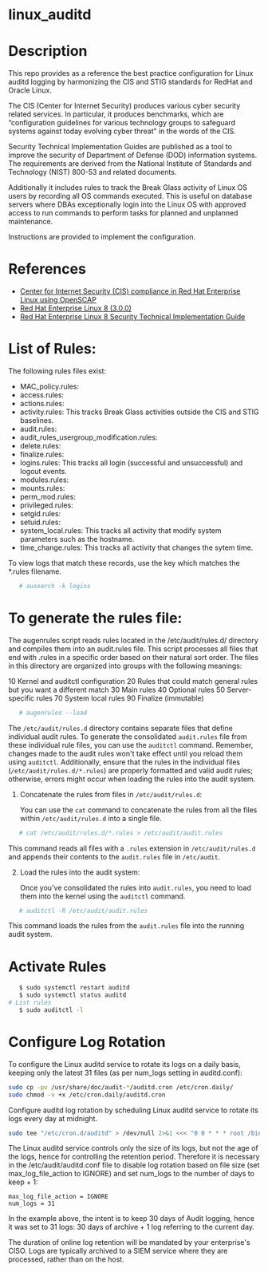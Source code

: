 # linux_auditd

Description
===========
This repo provides as a reference the best practice configuration for Linux auditd logging by harmonizing the CIS and STIG standards for RedHat and Oracle Linux.

The CIS (Center for Internet Security) produces various cyber security related services. In particular, it produces benchmarks, which are “configuration guidelines for various technology groups to safeguard systems against today evolving cyber threat" in the words of the CIS.

Security Technical Implementation Guides are published as a tool to improve the security of Department of Defense (DOD) information systems. The requirements are derived from the National Institute of Standards and Technology (NIST) 800-53 and related documents.

Additionally it includes rules to track the Break Glass activity of Linux OS users by recording all OS commands executed. This is useful on database servers where DBAs exceptionally login into the Linux OS with approved access to run commands to perform tasks for planned and unplanned maintenance.

Instructions are provided to implement the configuration.

References
==========
* [Center for Internet Security (CIS) compliance in Red Hat Enterprise Linux using OpenSCAP](https://www.redhat.com/en/blog/center-internet-security-cis-compliance-red-hat-enterprise-linux-using-openscap)
* [Red Hat Enterprise Linux 8 (3.0.0)](https://www.cisecurity.org/benchmark/red_hat_linux)
* [Red Hat Enterprise Linux 8 Security Technical Implementation Guide](https://www.stigviewer.com/stig/red_hat_enterprise_linux_8/2023-09-11/MAC-1_Classified/)

List of Rules:
===========================
The following rules files exist:
* MAC_policy.rules:
* access.rules:
* actions.rules:
* activity.rules: This tracks Break Glass activities outside the CIS and STIG baselines.
* audit.rules:
* audit_rules_usergroup_modification.rules:
* delete.rules:
* finalize.rules:
* logins.rules: This tracks all login (successful and unsuccessful) and logout events.
* modules.rules:
* mounts.rules:
* perm_mod.rules:
* privileged.rules:
* setgid.rules:
* setuid.rules:
* system_local.rules: This tracks all activity that modify system parameters such as the hostname.
* time_change.rules: This tracks all activity that changes the sytem time.

To view logs that match these records, use the key which matches the *.rules filename.
```bash
   # ausearch -k logins
```

To generate the rules file:
===========================

The augenrules script reads rules located in the /etc/audit/rules.d/ directory and compiles them into an audit.rules file. This script processes all files that end with .rules in a specific order based on their natural sort order. The files in this directory are organized into groups with the following meanings:

10 Kernel and auditctl configuration
20 Rules that could match general rules but you want a different match
30 Main rules
40 Optional rules
50 Server-specific rules
70 System local rules
90 Finalize (immutable)

```bash
   # augenrules --load
```

 
 
The `/etc/audit/rules.d` directory contains separate files that define individual audit rules.
To generate the consolidated `audit.rules` file from these individual rule files, you can use the `auditctl` command.
Remember, changes made to the audit rules won't take effect until you reload them using `auditctl`. Additionally, ensure that the rules in the individual files (`/etc/audit/rules.d/*.rules`) are properly formatted and valid audit rules; otherwise, errors might occur when loading the rules into the audit system.

1. Concatenate the rules from files in `/etc/audit/rules.d`:
   
   You can use the `cat` command to concatenate the rules from all the files within `/etc/audit/rules.d` into a single file.
```bash
   # cat /etc/audit/rules.d/*.rules > /etc/audit/audit.rules
```
   This command reads all files with a `.rules` extension in `/etc/audit/rules.d` and appends their contents to the `audit.rules` file in `/etc/audit`.

2. Load the rules into the audit system:

   Once you've consolidated the rules into `audit.rules`, you need to load them into the kernel using the `auditctl` command.
```bash
   # auditctl -R /etc/audit/audit.rules
```
   This command loads the rules from the `audit.rules` file into the running audit system.

Activate Rules
======================
```bash
   $ sudo systemctl restart auditd
   $ sudo systemctl status auditd
# List rules
   $ sudo auditctl -l
```

Configure Log Rotation
======================

To configure the Linux auditd service to rotate its logs on a daily basis, keeping only the latest 31 files (as per num_logs setting in auditd.conf):

```bash
sudo cp -pv /usr/share/doc/audit-*/auditd.cron /etc/cron.daily/
sudo chmod -v +x /etc/cron.daily/auditd.cron
```

Configure auditd log rotation by scheduling Linux auditd service to rotate its logs every day at midnight.

```bash
sudo tee "/etc/cron.d/auditd" > /dev/null 2>&1 <<< "0 0 * * * root /bin/bash -lc 'service auditd rotate' > /dev/null 2>&1"
```

The Linux auditd service controls only the size of its logs, but not the age of the logs, hence for controlling the retention period. Therefore it is necessary in the /etc/audit/auditd.conf file to disable log rotation based on file size (set max_log_file_action to IGNORE) and set num_logs to the number of days to keep + 1:

```
max_log_file_action = IGNORE
num_logs = 31
```

In the example above, the intent is to keep 30 days of Audit logging, hence it was set to 31 logs:
  30 days of archive + 1 log referring to the current day.

The duration of online log retention will be mandated by your enterprise's CISO. Logs are typically archived to a SIEM service where they are processed, rather than on the host.
